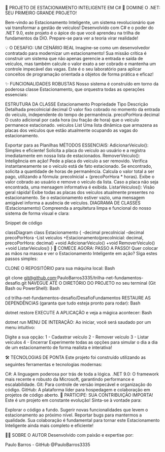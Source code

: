 
🚀 PROJETO DE ESTACIONAMENTO INTELIGENTE EM C#
🎯 DOMINE O .NET: SEU PRIMEIRO GRANDE PROJETO!






Bem-vindo ao Estacionamento Inteligente, um sistema revolucionário que vai transformar a gestão de veículos! Desenvolvido com C# e o poder do .NET 9.0, este projeto é o ápice do que você aprendeu na trilha de fundamentos da DIO. Prepare-se para ver a teoria virar realidade!

💡 O DESAFIO: UM CENÁRIO REAL
Imagine-se como um desenvolvedor contratado para modernizar um estacionamento! Sua missão crítica é construir um sistema que não apenas gerencie a entrada e saída de veículos, mas também calcule o valor exato a ser cobrado e mantenha um controle impecável das vagas. Este é o seu laboratório para aplicar conceitos de programação orientada a objetos de forma prática e eficaz!

✨ FUNCIONALIDADES ROBUSTAS
Nosso sistema é construído em torno da poderosa classe Estacionamento, que orquestra todas as operações essenciais:

ESTRUTURA DA CLASSE Estacionamento
Propriedade	Tipo	Descrição Detalhada
precoInicial	decimal	O valor fixo cobrado no momento da entrada do veículo, independente do tempo de permanência.
precoPorHora	decimal	O custo adicional por cada hora (ou fração de hora) que o veículo permanece estacionado.
veiculos	List<string>	Uma lista dinâmica que armazena as placas dos veículos que estão atualmente ocupando as vagas do estacionamento.

Exportar para as Planilhas
MÉTODOS ESSENCIAIS:
AdicionarVeiculo():
Simples e eficiente! Solicita a placa do veículo ao usuário e a registra imediatamente em nossa lista de estacionados.
RemoverVeiculo():
Inteligência em ação! Pede a placa do veículo a ser removido.
Verifica instantaneamente se o veículo está de fato estacionado.
Se encontrado, solicita a quantidade de horas de permanência.
Calcula o valor total a ser pago, utilizando a fórmula: precoInicial + (precoPorHora * horas).
Exibe o valor cobrado ao usuário e remove o veículo da lista.
Caso a placa não seja encontrada, uma mensagem informativa é exibida.
ListarVeiculos():
Visão geral rápida! Exibe todas as placas dos veículos atualmente presentes no estacionamento.
Se o estacionamento estiver vazio, uma mensagem amigável informa a ausência de veículos.
DIAGRAMA DE CLASSES (Estacionamento)
Compreenda a arquitetura limpa e funcional do nosso sistema de forma visual e clara:

Snippet de código

classDiagram
    class Estacionamento {
        -decimal precoInicial
        -decimal precoPorHora
        -List<string> veiculos
        +Estacionamento(precoInicial: decimal, precoPorHora: decimal)
        +void AdicionarVeiculo()
        +void RemoverVeiculo()
        +void ListarVeiculos()
    }
🚀 COMECE AGORA: PASSO A PASSO!
Quer colocar as mãos na massa e ver o Estacionamento Inteligente em ação? Siga estes passos simples:

CLONE O REPOSITÓRIO para sua máquina local:
Bash

git clone git@github.com:PauloBarros3335/trilha-net-fundamentos-desafio.git
NAVEGUE ATÉ O DIRETÓRIO DO PROJETO no seu terminal (Git Bash ou PowerShell):
Bash

cd trilha-net-fundamentos-desafio/DesafioFundamentos
RESTAURE AS DEPENDÊNCIAS (garanta que tudo esteja pronto para rodar):
Bash

dotnet restore
EXECUTE A APLICAÇÃO e veja a mágica acontecer:
Bash

dotnet run
MENU DE INTERAÇÃO:
Ao iniciar, você será saudado por um menu intuitivo:

Digite a sua opção:
1 - Cadastrar veículo
2 - Remover veículo
3 - Listar veículos
4 - Encerrar
Experimente todas as opções para simular o dia a dia de um estacionamento de forma realista e interativa!

🛠️ TECNOLOGIAS DE PONTA
Este projeto foi construído utilizando as seguintes ferramentas e tecnologias modernas:

C#: A linguagem poderosa por trás de toda a lógica.
.NET 9.0: O framework mais recente e robusto da Microsoft, garantindo performance e escalabilidade.
Git: Para controle de versão impecável e organização do código.
GitHub: A plataforma líder para hospedagem e colaboração em projetos de código aberto.
🤝 PARTICIPE: SUA CONTRIBUIÇÃO IMPORTA!
Este é um projeto em constante evolução! Sinta-se à vontade para:

Explorar o código a fundo.
Sugerir novas funcionalidades que levem o estacionamento ao próximo nível.
Reportar bugs para mantermos a qualidade.
Sua colaboração é fundamental para tornar este Estacionamento Inteligente ainda mais completo e eficiente!

🧑‍💻 SOBRE O AUTOR
Desenvolvido com paixão e expertise por:

Paulo Barros - GitHub @PauloBarros3335

